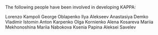The following people have been involved in developing KAPPA:

Lorenzo Kampoli
George Oblapenko
Ilya Alekseev
Anastasiya Demko
Vladimir Istomin
Anton Karpenko
Olga Kornienko
Alena Kosareva
Mariia Mekhonoshina
Mariia Nabokova
Ksenia Papina
Aleksei Savelev
